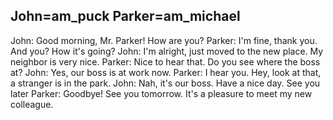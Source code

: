 John=am_puck
Parker=am_michael
--
John: Good morning, Mr. Parker! How are you?
Parker: I'm fine, thank you. And you? How it's going?
John: I'm alright, just moved to the new place. My neighbor is very nice.
Parker: Nice to hear that. Do you see where the boss at?
John: Yes, our boss is at work now.
Parker: I hear you. Hey, look at that, a stranger is in the park.
John: Nah, it's our boss. Have a nice day. See you later
Parker: Goodbye! See you tomorrow. It's a pleasure to meet my new colleague.
